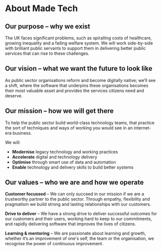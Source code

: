 # About Made Tech

## Our purpose – why we exist

The UK faces significant problems, such as spiralling costs of healthcare, growing inequality and a failing welfare system. We will work side-by-side with brilliant public servants to support them in delivering better public services that can rise to these challenges.

## Our vision – what we want the future to look like

As public sector organisations reform and become digitally native; we’ll see a shift, where the software that underpins these organisations becomes their most valuable asset and provides the services citizens need and deserve.

## Our mission – how we will get there

To help the public sector build world-class technology teams, that practice the sort of techniques and ways of working you would see in an internet-era business.

We will:

- **Modernise** legacy technology and working practices
- **Accelerate** digital and technology delivery
- **Optimise** through smart use of data and automation
- **Enable** technology and delivery skills to build better systems

## Our values – who we are and how we operate

**Customer focussed** – We can only succeed in our mission if we are a trustworthy partner to the public sector. Through empathy, flexibility and pragmatism we build strong and lasting relationships with our customers.

**Drive to deliver** – We have a strong drive to deliver successful outcomes for our customers and their users, working hard to keep to our commitments, and rapidly delivering software that improves the lives of citizens.

**Learning & mentoring** – We are passionate about learning and growth, whether it’s an improvement of one's self, the team or the organisation, we recognise the power of continuous improvement.
